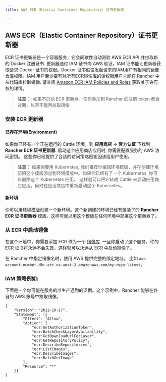```yaml
---
title: AWS ECR（Elastic Container Repository）证书更新器

---
```


## AWS ECR（Elastic Container Repository）证书更新器

ECR 证书更新器是一个容器服务，它会间歇性自动测验 AWS ECR API 并拉取新的 Docker 注册证书. 更新器通过 IAM 证书向 AWS 验证，IAM 证书能让更新器获取请求 Docker 证书的权限。Docker 证书假设发起请求的IAM用户有相同的镜像仓库权限。IAM 用户至少要有对所有ECR镜像库的读权限用户才能在 Rancher 中从代码库拉取镜像. 请查阅 [Amazon ECR IAM Policies and Roles](http://docs.aws.amazon.com/AmazonECR/latest/userguide/ECR_IAM_policies.html) 获取关于许可权的详情。

> **注意：**: 如果不启动 ECR 更新器。任何添加到 Rancher 的注册 token 都会过期，以至不能再拉取镜像.

### 安装 ECR 更新器

#### 已存在环境(Environment)

如果你已经有一个正在运行的 Cattle 环境，到
**应用商店** -> **官方认证** 下找到 **Rancher ECR 证书更新器**. 启动这个应用商店应用时, 你需要配置服务的 AWS 访问密钥。
这些你已经提供了合适的访问策略密钥因该给用户使用。

> **注意：** 如果你要用 Kubernetes, 我们推荐你编辑环境模版，并在创建环境前把这个模版添加到环境模版中。如果你已经有了一个 Kubernetes, 你可以删除这个 Kubernetes 应用， 这样就可以把它转成 Cattle 来启动应用商店应用，同时在应用商店中重新启动这个 Kubernetes。

#### 新环境

你可以用[环境模版]({{site.baseurl}}/rancher/{{page.version}}/{{page.lang}}/environments/#什么是环境模版)创建一个新环境。这个新创建的环境已经有激活了的 **Rancher ECR 证书更新器** 模版。这样可就以用这个模版在任何环境中部署这个更新器了。

### 从 ECR 中启动镜像

在这个环境中，你需要添加 ECR 作为一个 [镜像库]({{site.baseurl}}/rancher/{{page.version}}/{{page.lang}}/environments/registries/). 一旦你启动了这个服务，你的 ECR 证书将永远不会失效，这样就可以永远从 ECR 中启动镜像了。

在 Rancher 中指定镜像名时，使用 AWS 提供完整的限定地址。 比如 `aws-account-number.dkr.ecr.us-west-2.amazonaws.com/my-repo:latest`。

### IAM 策略例如: 
下面是一个你可能在服务的准生产遇到的泛例。这个示例中，Rancher 能够在各自的 AWS 账号中拉取镜像。

```
{
    "Version": "2012-10-17",
    "Statement": [{
        "Effect": "Allow",
        "Action": [
            "ecr:GetAuthorizationToken",
            "ecr:BatchCheckLayerAvailability",
            "ecr:GetDownloadUrlForLayer",
            "ecr:GetRepositoryPolicy",
            "ecr:DescribeRepositories",
            "ecr:ListImages",
            "ecr:DescribeImages",
            "ecr:BatchGetImage"
        ],
        "Resource": "*"
    }]
}
```

